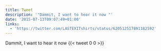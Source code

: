 ```yaml
---
title: Tweet
description: '"Dammit, I want to hear it now "'
date: '2015-07-13T09:07:49+01:00'
links:
  - 'https://twitter.com/LASTEXITshirts/status/620512517891182592'
---
```

Dammit, I want to hear it now 
      {{< tweet 0 0 >}}
    
